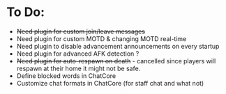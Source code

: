 # To Do:

- ~~Need plugin for custom join/leave messages~~
- Need plugin for custom MOTD & changing MOTD real-time
- Need plugin to disable advancement announcements on every startup
- Need plugin for advanced AFK detection ?
- ~~Need plugin for auto-respawn on death~~ - cancelled since players will respawn at their home it might not be safe.
- Define blocked words in ChatCore
- Customize chat formats in ChatCore (for staff chat and what not)
